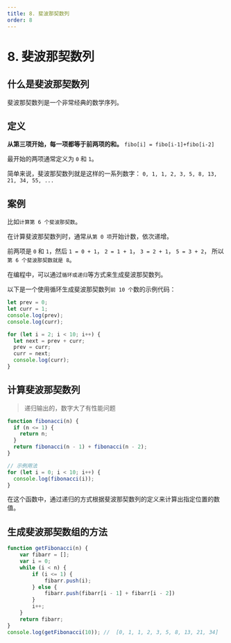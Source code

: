 ```yaml
---
title: 8. 斐波那契数列
order: 8
---
```

# 8. 斐波那契数列
## 什么是斐波那契数列

斐波那契数列是一个非常经典的数学序列。


## 定义

**从第三项开始，每一项都等于前两项的和。**
`fibo[i] = fibo[i-1]+fibo[i-2]`

最开始的两项通常定义为 `0` 和 `1`。

简单来说，斐波那契数列就是这样的一系列数字：
`0, 1, 1, 2, 3, 5, 8, 13, 21, 34, 55, ...`

## 案例

比如`计算第 6 个斐波那契数`。

在计算斐波那契数列时，通常从`第 0 项`开始计数，依次递增。

前两项是 `0` 和 `1`，然后 
`1 = 0 + 1`，
`2 = 1 + 1`，
`3 = 2 + 1`，
`5 = 3 + 2`，
所以`第 6 个斐波那契数就是 8`。

在编程中，可以通过`循环或递归`等方式来生成斐波那契数列。

以下是一个使用循环生成斐波那契数列`前 10 个`数的示例代码：

```js
let prev = 0;
let curr = 1;
console.log(prev);
console.log(curr);

for (let i = 2; i < 10; i++) {
  let next = prev + curr;
  prev = curr;
  curr = next;
  console.log(curr);
}
```


## 计算斐波那契数列

> 递归输出的，数字大了有性能问题

```js
function fibonacci(n) {
  if (n <= 1) {
    return n;
  }
  return fibonacci(n - 1) + fibonacci(n - 2);
}

// 示例用法
for (let i = 0; i < 10; i++) {
  console.log(fibonacci(i));
}
```

在这个函数中，通过递归的方式根据斐波那契数列的定义来计算出指定位置的数值。

## 生成斐波那契数组的方法

```js
function getFibonacci(n) {
    var fibarr = [];
    var i = 0;
    while (i < n) {
        if (i <= 1) {
            fibarr.push(i);
        } else {
            fibarr.push(fibarr[i - 1] + fibarr[i - 2])
        }
        i++;
    }
    return fibarr;
}
console.log(getFibonacci(10)); //  [0, 1, 1, 2, 3, 5, 8, 13, 21, 34]
```
